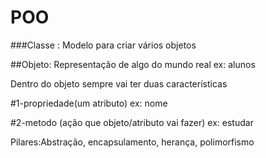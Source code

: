 # POO
 
###Classe : Modelo para criar vários objetos

##Objeto: Representação de algo do mundo real ex: alunos

Dentro do objeto sempre vai ter duas características

#1-propriedade(um
atributo) ex: nome


#2-metodo (ação que objeto/atributo vai fazer) ex: estudar


 


 


Pilares:Abstração, encapsulamento, herança, polimorfismo
